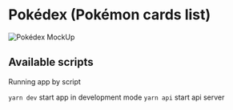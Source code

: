 # Pokédex (Pokémon cards list)

![Pokédex MockUp](src/assets/image/screenshot/exam-crop.gif)

## Available scripts

Running app by script

`yarn dev` start app in development mode
`yarn api` start api server
